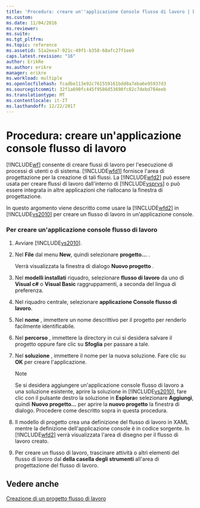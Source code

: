 ```yaml
---
title: 'Procedura: creare un''applicazione Console flusso di lavoro | Documenti Microsoft'
ms.custom: 
ms.date: 11/04/2016
ms.reviewer: 
ms.suite: 
ms.tgt_pltfrm: 
ms.topic: reference
ms.assetid: 51a2eea7-921c-49f1-b358-68afc27f1ee9
caps.latest.revision: "16"
author: ErikRe
ms.author: erikre
manager: erikre
ms.workload: multiple
ms.openlocfilehash: fcadbe113e92c761559161bdd8a7eba6e95937d3
ms.sourcegitcommit: 32f1a690fc445f9586d53698fc82c7debd784eeb
ms.translationtype: MT
ms.contentlocale: it-IT
ms.lasthandoff: 12/22/2017
---
```

# <a name="how-to-create-a-workflow-console-application"></a>Procedura: creare un'applicazione console flusso di lavoro
[!INCLUDE[wf](../workflow-designer/includes/wf_md.md)] consente di creare flussi di lavoro per l'esecuzione di processi di utenti o di sistema. [!INCLUDE[wfd1](../workflow-designer/includes/wfd1_md.md)] fornisce l'area di progettazione per la creazione di tali flussi. La [!INCLUDE[wfd2](../workflow-designer/includes/wfd2_md.md)] può essere usata per creare flussi di lavoro dall'interno di [!INCLUDE[vsprvs](../code-quality/includes/vsprvs_md.md)] o può essere integrata in altre applicazioni che riallocano la finestra di progettazione.  
  
 In questo argomento viene descritto come usare la [!INCLUDE[wfd2](../workflow-designer/includes/wfd2_md.md)] in [!INCLUDE[vs2010](../misc/includes/vs2010_md.md)] per creare un flusso di lavoro in un'applicazione console.  
  
### <a name="to-create-a-workflow-console-application"></a>Per creare un'applicazione console flusso di lavoro  
  
1.  Avviare [!INCLUDE[vs2010](../misc/includes/vs2010_md.md)].  
  
2.  Nel **File** dal menu **New**, quindi selezionare **progetto...** .  
  
     Verrà visualizzata la finestra di dialogo **Nuovo progetto** .  
  
3.  Nel **modelli installati** riquadro, selezionare **flusso di lavoro** da uno di **Visual c#** o **Visual Basic** raggruppamenti, a seconda del lingua di preferenza.  
  
4.  Nel riquadro centrale, selezionare **applicazione Console flusso di lavoro**.  
  
5.  Nel **nome** , immettere un nome descrittivo per il progetto per renderlo facilmente identificabile.  
  
6.  Nel **percorso** , immettere la directory in cui si desidera salvare il progetto oppure fare clic su **Sfoglia** per passare a tale.  
  
7.  Nel **soluzione** , immettere il nome per la nuova soluzione. Fare clic su **OK** per creare l'applicazione.  
  
    > [!NOTE]
    >  Se si desidera aggiungere un'applicazione console flusso di lavoro a una soluzione esistente, aprire la soluzione in [!INCLUDE[vs2010](../misc/includes/vs2010_md.md)], fare clic con il pulsante destro la soluzione in **Esplora**e selezionare **Aggiungi**, quindi  **Nuovo progetto...**  per aprire la **nuovo progetto** la finestra di dialogo. Procedere come descritto sopra in questa procedura.  
  
8.  Il modello di progetto crea una definizione del flusso di lavoro in XAML mentre la definizione dell'applicazione console è in codice sorgente. In [!INCLUDE[wfd2](../workflow-designer/includes/wfd2_md.md)] verrà visualizzata l'area di disegno per il flusso di lavoro creato.  
  
9. Per creare un flusso di lavoro, trascinare attività o altri elementi del flusso di lavoro dal **della casella degli strumenti** all'area di progettazione del flusso di lavoro.  
  
## <a name="see-also"></a>Vedere anche  
 [Creazione di un progetto flusso di lavoro](../workflow-designer/creating-a-workflow-project.md)